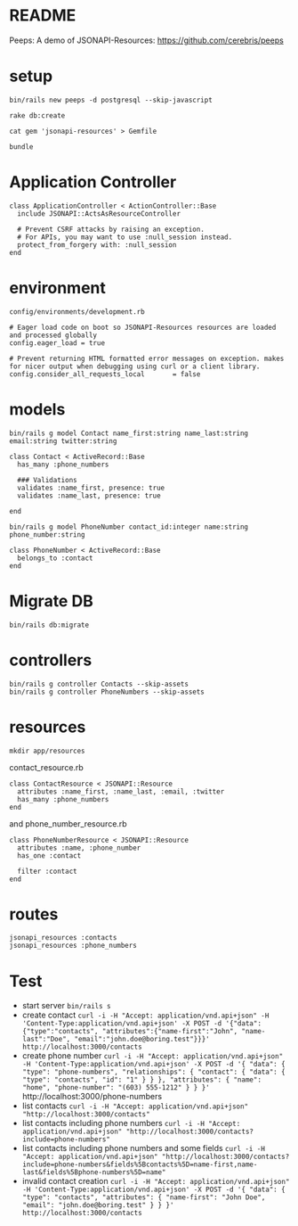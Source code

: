# README

Peeps: A demo of JSONAPI-Resources:  https://github.com/cerebris/peeps

# setup
`bin/rails new peeps -d postgresql --skip-javascript`

`rake db:create`

`cat gem 'jsonapi-resources' > Gemfile`

`bundle`

# Application Controller
```
class ApplicationController < ActionController::Base
  include JSONAPI::ActsAsResourceController

  # Prevent CSRF attacks by raising an exception.
  # For APIs, you may want to use :null_session instead.
  protect_from_forgery with: :null_session
end
```

# environment
`config/environments/development.rb`

```
# Eager load code on boot so JSONAPI-Resources resources are loaded and processed globally
config.eager_load = true

# Prevent returning HTML formatted error messages on exception. makes for nicer output when debugging using curl or a client library.
config.consider_all_requests_local       = false
```

# models
`bin/rails g model Contact name_first:string name_last:string email:string twitter:string`

```
class Contact < ActiveRecord::Base
  has_many :phone_numbers

  ### Validations
  validates :name_first, presence: true
  validates :name_last, presence: true

end
```

`bin/rails g model PhoneNumber contact_id:integer name:string phone_number:string`

```
class PhoneNumber < ActiveRecord::Base
  belongs_to :contact
end
```

# Migrate DB
`bin/rails db:migrate`

# controllers
```
bin/rails g controller Contacts --skip-assets
bin/rails g controller PhoneNumbers --skip-assets
```

# resources
`mkdir app/resources`

contact_resource.rb
```
class ContactResource < JSONAPI::Resource
  attributes :name_first, :name_last, :email, :twitter
  has_many :phone_numbers
end
```

and phone_number_resource.rb
```
class PhoneNumberResource < JSONAPI::Resource
  attributes :name, :phone_number
  has_one :contact

  filter :contact
end
```

# routes
```
jsonapi_resources :contacts
jsonapi_resources :phone_numbers
```

# Test

- start server
`bin/rails s`
- create contact
`curl -i -H "Accept: application/vnd.api+json" -H 'Content-Type:application/vnd.api+json' -X POST -d '{"data": {"type":"contacts", "attributes":{"name-first":"John", "name-last":"Doe", "email":"john.doe@boring.test"}}}' http://localhost:3000/contacts`
- create phone number
`curl -i -H "Accept: application/vnd.api+json" -H 'Content-Type:application/vnd.api+json' -X POST -d '{ "data": { "type": "phone-numbers", "relationships": { "contact": { "data": { "type": "contacts", "id": "1" } } }, "attributes": { "name": "home", "phone-number": "(603) 555-1212" } } }'` http://localhost:3000/phone-numbers
- list contacts
`curl -i -H "Accept: application/vnd.api+json" "http://localhost:3000/contacts"`
- list contacts including phone numbers
`curl -i -H "Accept: application/vnd.api+json" "http://localhost:3000/contacts?include=phone-numbers"`
- list contacts including phone numbers and some fields
`curl -i -H "Accept: application/vnd.api+json" "http://localhost:3000/contacts?include=phone-numbers&fields%5Bcontacts%5D=name-first,name-last&fields%5Bphone-numbers%5D=name"`
- invalid contact creation
`curl -i -H "Accept: application/vnd.api+json" -H 'Content-Type:application/vnd.api+json' -X POST -d '{ "data": { "type": "contacts", "attributes": { "name-first": "John Doe", "email": "john.doe@boring.test" } } }' http://localhost:3000/contacts`
